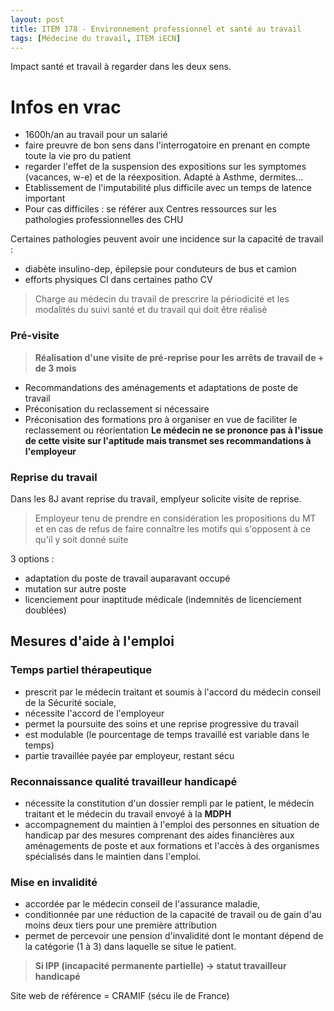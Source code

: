 ```yaml
---
layout: post
title: ITEM 178 - Environnement professionnel et santé au travail
tags: [Médecine du travail, ITEM iECN]
---
```


Impact santé et travail à regarder dans les deux sens.

# Infos en vrac

- 1600h/an au travail pour un salarié
- faire preuvre de bon sens dans l'interrogatoire en prenant en compte toute la vie pro du patient
- regarder l'effet de la suspension des expositions sur les symptomes (vacances, w-e) et de la réexposition. Adapté à Asthme, dermites...
- Etablissement de l'imputabilité plus difficile avec un temps de latence important
- Pour cas difficiles : se référer aux Centres ressources sur les pathologies professionnelles des CHU

Certaines pathologies peuvent avoir une incidence sur la capacité de travail :
- diabète insulino-dep, épilepsie pour conduteurs de bus et camion
- efforts physiques CI dans certaines patho CV

> Charge au médecin du travail de prescrire la périodicité et les modalités du suivi santé et du travail qui doit être réalisé

### Pré-visite

> **Réalisation d'une visite de pré-reprise pour les arrêts de travail de + de 3 mois**
- Recommandations des aménagements et adaptations de poste de travail
- Préconisation du reclassement si nécessaire
- Préconisation des formations pro à organiser en vue de faciliter le reclassement ou réorientation
**Le médecin ne se prononce pas à l'issue de cette visite sur l'aptitude mais transmet ses recommandations à l'employeur**

### Reprise du travail

Dans les 8J avant reprise du travail, emplyeur solicite visite de reprise.

> Employeur tenu de prendre en considération les propositions du MT et en cas de refus de faire connaître les motifs qui s'opposent à ce qu'il y soit donné suite

3 options :
- adaptation du poste de travail auparavant occupé
- mutation sur autre poste
- licenciement pour inaptitude médicale (indemnités de licenciement doublées)

## Mesures d'aide à l'emploi

### Temps partiel thérapeutique

- prescrit par le médecin traitant et soumis à l'accord du médecin conseil de la Sécurité sociale,
- nécessite l'accord de l'employeur
- permet la poursuite des soins et une reprise progressive du travail
- est modulable (le pourcentage de temps travaillé est variable dans le temps)
- partie travaillée payée par employeur, restant sécu

### Reconnaissance qualité travailleur handicapé

- nécessite la constitution d'un dossier rempli par le patient, le médecin traitant et le médecin du travail envoyé à la **MDPH**
- accompagnement du maintien à l'emploi des personnes en situation de handicap par des mesures comprenant des aides financières aux aménagements de poste et aux formations et l'accès à des organismes spécialisés dans le maintien dans l'emploi.

### Mise en invalidité

- accordée par le médecin conseil de l'assurance maladie,
- conditionnée par une réduction de la capacité de travail ou de gain d'au moins deux tiers pour une première attribution
- permet de percevoir une pension d'invalidité dont le montant dépend de la catégorie (1 à 3) dans laquelle se situe le patient.

> **Si IPP (incapacité permanente partielle) -> statut travailleur handicapé**

Site web de référence = CRAMIF (sécu ile de France)

